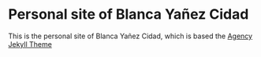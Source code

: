 # Personal site of Blanca Yañez Cidad

This is the personal site of Blanca Yañez Cidad, which is based the [Agency Jekyll Theme][AgencyJekyllTheme]


[AgencyJekyllTheme]: https://github.com/raviriley/agency-jekyll-theme/
